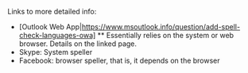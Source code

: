 Links to more detailed info:


* [Outlook Web
   App|https://www.msoutlook.info/question/add-spell-check-languages-owa]
** Essentially relies on the system or web browser. Details on the linked page.
* Skype: System speller
* Facebook: browser speller, that is, it depends on the browser
